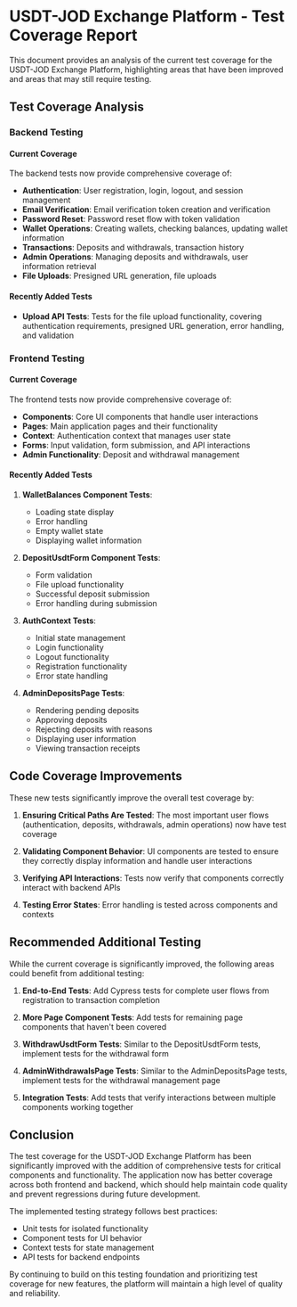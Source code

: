 # USDT-JOD Exchange Platform - Test Coverage Report

This document provides an analysis of the current test coverage for the USDT-JOD Exchange Platform, highlighting areas that have been improved and areas that may still require testing.

## Test Coverage Analysis

### Backend Testing

#### Current Coverage

The backend tests now provide comprehensive coverage of:

- **Authentication**: User registration, login, logout, and session management
- **Email Verification**: Email verification token creation and verification
- **Password Reset**: Password reset flow with token validation
- **Wallet Operations**: Creating wallets, checking balances, updating wallet information
- **Transactions**: Deposits and withdrawals, transaction history
- **Admin Operations**: Managing deposits and withdrawals, user information retrieval
- **File Uploads**: Presigned URL generation, file uploads

#### Recently Added Tests

- **Upload API Tests**: Tests for the file upload functionality, covering authentication requirements, presigned URL generation, error handling, and validation

### Frontend Testing

#### Current Coverage

The frontend tests now provide comprehensive coverage of:

- **Components**: Core UI components that handle user interactions
- **Pages**: Main application pages and their functionality
- **Context**: Authentication context that manages user state
- **Forms**: Input validation, form submission, and API interactions
- **Admin Functionality**: Deposit and withdrawal management

#### Recently Added Tests

1. **WalletBalances Component Tests**:
   - Loading state display
   - Error handling
   - Empty wallet state
   - Displaying wallet information

2. **DepositUsdtForm Component Tests**:
   - Form validation
   - File upload functionality
   - Successful deposit submission
   - Error handling during submission

3. **AuthContext Tests**:
   - Initial state management
   - Login functionality
   - Logout functionality
   - Registration functionality
   - Error state handling

4. **AdminDepositsPage Tests**:
   - Rendering pending deposits
   - Approving deposits
   - Rejecting deposits with reasons
   - Displaying user information
   - Viewing transaction receipts

## Code Coverage Improvements

These new tests significantly improve the overall test coverage by:

1. **Ensuring Critical Paths Are Tested**: The most important user flows (authentication, deposits, withdrawals, admin operations) now have test coverage

2. **Validating Component Behavior**: UI components are tested to ensure they correctly display information and handle user interactions

3. **Verifying API Interactions**: Tests now verify that components correctly interact with backend APIs

4. **Testing Error States**: Error handling is tested across components and contexts

## Recommended Additional Testing

While the current coverage is significantly improved, the following areas could benefit from additional testing:

1. **End-to-End Tests**: Add Cypress tests for complete user flows from registration to transaction completion

2. **More Page Component Tests**: Add tests for remaining page components that haven't been covered

3. **WithdrawUsdtForm Tests**: Similar to the DepositUsdtForm tests, implement tests for the withdrawal form

4. **AdminWithdrawalsPage Tests**: Similar to the AdminDepositsPage tests, implement tests for the withdrawal management page

5. **Integration Tests**: Add tests that verify interactions between multiple components working together

## Conclusion

The test coverage for the USDT-JOD Exchange Platform has been significantly improved with the addition of comprehensive tests for critical components and functionality. The application now has better coverage across both frontend and backend, which should help maintain code quality and prevent regressions during future development.

The implemented testing strategy follows best practices:
- Unit tests for isolated functionality
- Component tests for UI behavior
- Context tests for state management
- API tests for backend endpoints

By continuing to build on this testing foundation and prioritizing test coverage for new features, the platform will maintain a high level of quality and reliability. 